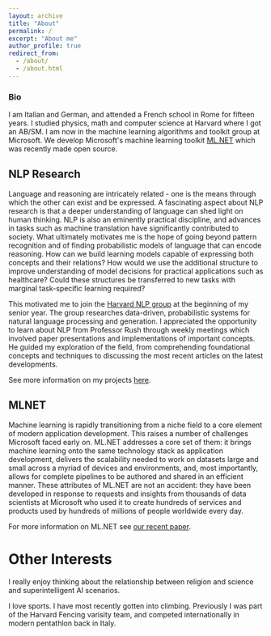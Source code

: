```yaml
---
layout: archive
title: "About"
permalink: /
excerpt: "About me"
author_profile: true
redirect_from: 
  - /about/
  - /about.html
---
```


### Bio
I am Italian and German, and attended a French school in Rome for fifteen years. I studied physics, math and computer science at Harvard where I got an AB/SM. I am now in the machine learning algorithms and toolkit group at Microsoft. We develop Microsoft's machine learning toolkit [ML.NET](https://github.com/dotnet/machinelearning) which was recently made open source.

## NLP Research
Language and reasoning are intricately related - one is the means through which the other can exist and be expressed. A fascinating aspect about NLP research is that a deeper understanding of language can shed light on human thinking. NLP is also an eminently practical discipline, and advances in tasks such as machine translation have significantly contributed to society. What ultimately motivates me is the hope of going beyond pattern recognition and of finding probabilistic models of language that can encode reasoning. How can we build learning models capable of expressing both concepts and their relations? How would we use the additional structure to improve understanding of model decisions for practical applications such as healthcare? Could these structures be transferred to new tasks with marginal task-specific learning required?

This motivated me to join the [Harvard NLP group](http://nlp.seas.harvard.edu/) at the beginning of my senior year. The group researches data-driven, probabilistic systems for natural language processing and generation. I appreciated the opportunity to learn about NLP from Professor Rush through weekly meetings which involved paper presentations and implementations of important concepts. He guided my exploration of the field, from comprehending foundational concepts and techniques to discussing the most recent articles on the latest developments.

See more information on my projects [here](https://artidoro.github.io/projects).

## MLNET
Machine learning is rapidly transitioning from a niche field to a core element of modern application development. This raises a number of challenges Microsoft faced early on. ML<span></span>.NET addresses a core set of them: it brings machine learning onto the same technology stack as application development, delivers the scalability needed to work on datasets large and small across a myriad of devices and environments, and, most importantly, allows for complete pipelines to be authored and shared in an efficient manner. These attributes of ML<span></span>.NET are not an accident: they have been developed in response to requests and insights from thousands of data scientists at Microsoft who used it to create hundreds of services and products used by hundreds of millions of people worldwide every day.

For more information on ML<span></span>.NET see [our recent paper](https://artidoro.github.io/ML_NET_MLSYS.pdf).

# Other Interests
I really enjoy thinking about the relationship between religion and science and superintelligent AI scenarios.

I love sports. I have most recently gotten into climbing. Previously I was part of the Harvard Fencing varisity team, and competed internationally in modern pentathlon back in Italy.